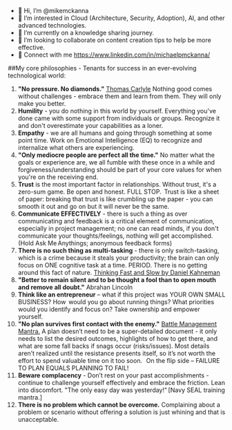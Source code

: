 - 👋 Hi, I’m @mikemckanna
- 👀 I’m interested in Cloud (Architecture, Security, Adoption), AI, and other advanced technologies.
- 🌱 I’m currently on a knowledge sharing journey.
- 💞️ I’m looking to collaborate on content creation tips to help be more effective.
- 🐋 Connect with me https://www.linkedin.com/in/michaelpmckanna/


##My core philosophies - Tenants for success in an ever-evolving technological world:
1. **"No pressure. No diamonds."** [Thomas Carlyle](https://en.wikipedia.org/wiki/Thomas_Carlyle) Nothing good comes without challenges - embrace them and learn from them. They will only make you better.  
2. **Humility** - you do nothing in this world by yourself. Everything you've done came with some support from individuals or groups. Recognize it and don't overestimate your capabilities as a loner. 
3. **Empathy** - we are all humans and going through something at some point time. Work on Emotional Intelligence (EQ) to recognize and internalize what others are experiencing.  
4. **"Only mediocre people are perfect all the time."** No matter what the goals or experience are, we all fumble with these once in a while and forgiveness/understanding should be part of your core values for when you're on the receiving end.  
5. **Trust** is the most important factor in relationships. Without trust,  it's a zero-sum game. Be open and honest. FULL STOP.  Trust is like a sheet of paper: breaking that trust is like crumbling up the paper - you can smooth it out and go on but it will never be the same.  
6. **Communicate EFFECTIVELY** - there is such a thing as over communicating and feedback is a critical element of communication, especially in project management; no one can read minds, if you don't communicate your thoughts/feelings, nothing will get accomplished. (Hold Ask Me Anythings; anonymous feedback forms) 
7. **There is no such thing as multi-tasking** - there is only switch-tasking, which is a crime because it steals your productivity; the brain can only focus on ONE cognitive task at a time. PERIOD. There is no getting around this fact of nature. [Thinking Fast and Slow by Daniel Kahneman](https://en.wikipedia.org/wiki/Thinking,_Fast_and_Slow)
8. **"Better to remain silent and to be thought a fool than to open mouth and remove all doubt."** Abrahan Lincoln  
9. **Think like an entrepreneur** – what if this project was YOUR OWN SMALL BUSINESS? How  would you go about running things? What priorities would you identify and focus on? Take ownership and empower yourself.  
10. **"No plan survives first contact with the enemy."** [Battle Management Mantra.](https://www.google.com/search?q=no+plan+survives+first+contact+with+the+enemy&oq=no+plan+sur&gs_lcrp=EgZjaHJvbWUqBwgAEAAYgAQyBwgAEAAYgAQyBwgBEAAYgAQyBggCEEUYOTIHCAMQABiABDIHCAQQABiABDIHCAUQABiABDIHCAYQABiABDIGCAcQRRg80gEIMjk1MWowajSoAgCwAgA&sourceid=chrome&ie=UTF-8) A plan doesn’t need to be a super-detailed document - it only needs to list the desired outcomes, highlights of how to get there, and what are some fall backs if snags occur (risks/issues). Most details aren’t realized until the resistance presents itself, so it’s not worth the effort to spend valuable time on it too soon.   On the flip side – FAILURE TO PLAN EQUALS PLANNING TO FAIL! 
11. **Beware complacency** - Don’t rest on your past accomplishments - continue to challenge yourself effectively and embrace the friction. Lean into discomfort. "The only easy day was yesterday!" [Navy SEAL training mantra.] 
12. **There is no problem which cannot be overcome.** Complaining about a problem or scenario without offering a solution is just whining and that is unacceptable.
    
<!---
mikemckanna/mikemckanna is a ✨ special ✨ repository because its `README.md` (this file) appears on your GitHub profile.
You can click the Preview link to take a look at your changes.
--->
